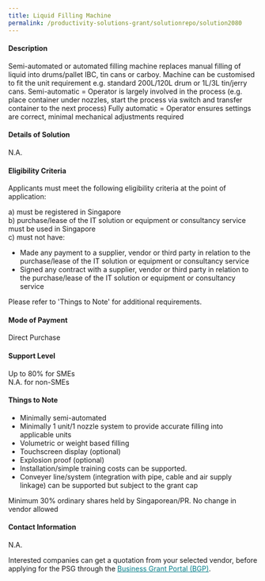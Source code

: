 ```yaml
---
title: Liquid Filling Machine
permalink: /productivity-solutions-grant/solutionrepo/solution2080
---
```


#### Description

Semi-automated or automated filling machine replaces manual filling of liquid into drums/pallet IBC, tin cans or carboy. Machine can be customised to fit the unit requirement e.g. standard 200L/120L drum or 1L/3L tin/jerry cans.
Semi-automatic = Operator is largely involved in the process (e.g. place container under nozzles, start the process via switch and transfer container to the next process)
Fully automatic = Operator ensures settings are correct, minimal mechanical adjustments required 

#### Details of Solution

N.A.

#### Eligibility Criteria

Applicants must meet the following eligibility criteria at the point of application:

a) must be registered in Singapore <br>
b) purchase/lease of the IT solution or equipment or consultancy service must be used in Singapore <br>
c) must not have:
- Made any payment to a supplier, vendor or third party in relation to the purchase/lease of the IT solution or equipment or consultancy service
- Signed any contract with a supplier, vendor or third party in relation to the purchase/lease of the IT solution or equipment or consultancy service

Please refer to 'Things to Note' for additional requirements.

#### Mode of Payment
Direct Purchase

#### Support Level
Up to 80% for SMEs <br>
N.A. for non-SMEs

#### Things to Note
- Minimally semi-automated
- Minimally 1 unit/1 nozzle system to provide accurate filling into applicable units
- Volumetric or weight based filling
- Touchscreen display (optional)
- Explosion proof (optional)
- Installation/simple training costs can be supported.
- Conveyer line/system (integration with pipe, cable and air supply linkage) can be supported but subject to the grant cap

Minimum 30% ordinary shares held by Singaporean/PR. No change in vendor allowed

#### Contact Information
N.A.

Interested companies can get a quotation from your selected vendor, before applying for the PSG through the <a target='_blank' style='color:#037e8a' href='https://www.businessgrants.gov.sg/'>Business Grant Portal (BGP)</a>.
